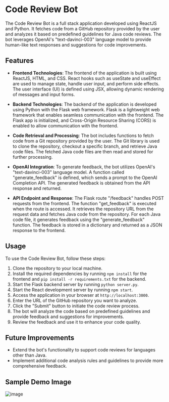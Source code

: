 # Code Review Bot

The Code Review Bot is a full stack application developed using ReactJS and Python. It fetches code from a GitHub repository provided by the user and analyzes it based on predefined guidelines for Java code reviews. The bot leverages OpenAI's "text-davinci-003" language model to provide human-like text responses and suggestions for code improvements.

## Features

- **Frontend Technologies**: The frontend of the application is built using ReactJS, HTML, and CSS. React hooks such as useState and useEffect are used to manage state, handle user input, and perform side effects. The user interface (UI) is defined using JSX, allowing dynamic rendering of messages and input forms.

- **Backend Technologies**: The backend of the application is developed using Python with the Flask web framework. Flask is a lightweight web framework that enables seamless communication with the frontend. The Flask app is initialized, and Cross-Origin Resource Sharing (CORS) is enabled to allow communication with the frontend.

- **Code Retrieval and Processing**: The bot includes functions to fetch code from a Git repository provided by the user. The Git library is used to clone the repository, checkout a specific branch, and retrieve Java code files. The fetched Java code files are then read and stored for further processing.

- **OpenAI Integration**: To generate feedback, the bot utilizes OpenAI's "text-davinci-003" language model. A function called "generate_feedback" is defined, which sends a prompt to the OpenAI Completion API. The generated feedback is obtained from the API response and returned.

- **API Endpoint and Response**: The Flask route "/feedback" handles POST requests from the frontend. The function "get_feedback" is executed when the route is accessed. It retrieves the repository URL from the request data and fetches Java code from the repository. For each Java code file, it generates feedback using the "generate_feedback" function. The feedback is stored in a dictionary and returned as a JSON response to the frontend.

## Usage

To use the Code Review Bot, follow these steps:

1. Clone the repository to your local machine.
2. Install the required dependencies by running `npm install` for the frontend and `pip install -r requirements.txt` for the backend.
3. Start the Flask backend server by running `python server.py`.
4. Start the React development server by running `npm start`.
5. Access the application in your browser at `http://localhost:3000`.
6. Enter the URL of the GitHub repository you want to analyze.
7. Click the "Submit" button to initiate the code review process.
8. The bot will analyze the code based on predefined guidelines and provide feedback and suggestions for improvements.
9. Review the feedback and use it to enhance your code quality.

## Future Improvements

- Extend the bot's functionality to support code reviews for languages other than Java.
- Implement additional code analysis rules and guidelines to provide more comprehensive feedback.

## Sample Demo Image
![image](https://github.com/harishcarpenter1/CodeReviewBot/assets/92323049/065908ed-6105-43a9-834c-e6040f2b774a)



